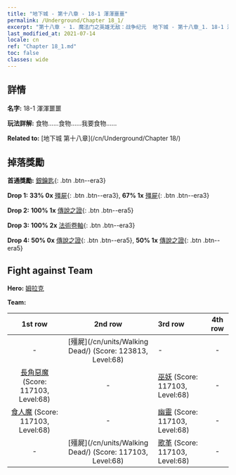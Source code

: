 ```yaml
---
title: "地下城 - 第十八章 - 18-1 渾渾噩噩"
permalink: /Underground/Chapter 18_1/
excerpt: "第十八章 - 1. 魔法门之英雄无敌：战争纪元  地下城 - 第十八章_1. 18-1 渾渾噩噩"
last_modified_at: 2021-07-14
locale: cn
ref: "Chapter 18_1.md"
toc: false
classes: wide
---
```


## 詳情

 **名字:** 18-1 渾渾噩噩

 **玩法詳解:**       食物……食物……我要食物……

 **Related to:** [地下城 第十八章](/cn/Underground/Chapter 18/)

## 掉落獎勵

 **首通獎勵:** [銀鑰匙](/cn/Items/con_693/){: .btn .btn--era3}

 **Drop 1:** **33% 0x** [殭屍](/cn/Items/unt_209/){: .btn .btn--era3}, **67% 1x** [殭屍](/cn/Items/unt_209/){: .btn .btn--era3}

 **Drop 2:** **100% 1x** [傳說之證](/cn/Items/mat_74/){: .btn .btn--era5}

 **Drop 3:** **100% 2x** [法術卷軸](/cn/Items/con_694/){: .btn .btn--era3}

 **Drop 4:** **50% 0x** [傳說之證](/cn/Items/mat_67/){: .btn .btn--era5}, **50% 1x** [傳說之證](/cn/Items/mat_67/){: .btn .btn--era5}


## Fight against Team
 **Hero:** [姆拉克](/cn/heroes/Mullich/)

 **Team:**


  | 1st row | 2nd row | 3rd row | 4th row |
  |:----:|:----:|:----|:----:|
  | - | [殭屍](/cn/units/Walking Dead/) (Score: 123813, Level:68)  | - | - |
  | [長角惡魔](/cn/units/Demon/) (Score: 117103, Level:68)  | - | [巫妖](/cn/units/Lich/) (Score: 117103, Level:68)  | - |
  | [食人魔](/cn/units/Ogre/) (Score: 117103, Level:68)  | - | [幽靈](/cn/units/Wight/) (Score: 117103, Level:68)  | - |
  | - | [殭屍](/cn/units/Walking Dead/) (Score: 117103, Level:68)  | [歌革](/cn/units/Gog/) (Score: 117103, Level:68)  | - |



